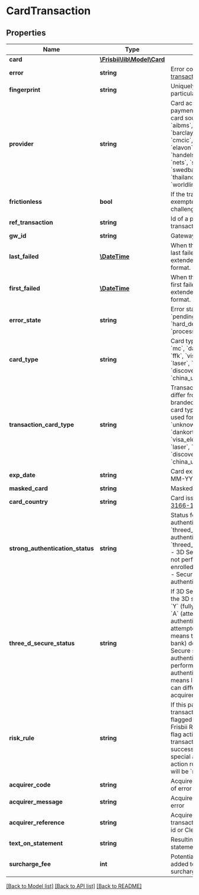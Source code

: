 # CardTransaction

## Properties
Name | Type | Description | Notes
------------ | ------------- | ------------- | -------------
**card** | [**\Frisbii\lib\Model\Card**](Card.md) |  | [optional] 
**error** | **string** | Error code if failed. See [transaction errors](https://docs.frisbii.com/reference/transaction_errors). | [optional] 
**fingerprint** | **string** | Uniquely identifies this particular card number | [optional] 
**provider** | **string** | Card acquirer or card payment gateway used if card source: &#x60;reepay&#x60;, &#x60;aibms&#x60;, &#x60;bambora&#x60;, &#x60;barclays&#x60;, &#x60;clearhaus&#x60;, &#x60;cmcic&#x60;, &#x60;credibanco&#x60;, &#x60;cs&#x60;,  &#x60;elavon&#x60;, &#x60;evry&#x60;, &#x60;first_data&#x60;, &#x60;handelsbanken&#x60;, &#x60;hsbc&#x60;, &#x60;nets&#x60;, &#x60;shift4&#x60;, &#x60;spreedly&#x60;, &#x60;swedbank&#x60;, &#x60;thailand_kbank&#x60;, &#x60;valitor&#x60;, &#x60;worldline&#x60;, &#x60;worldpay&#x60;, &#x60;test&#x60; | [optional] 
**frictionless** | **bool** | If the transaction was exempted from a 3DS challenge | [optional] 
**ref_transaction** | **string** | Id of a possible referenced transaction | [optional] 
**gw_id** | **string** | Gateway id for card | [optional] 
**last_failed** | [**\DateTime**](\DateTime.md) | When the card transaction last failed, in [ISO-8601](http://en.wikipedia.org/wiki/ISO_8601) extended offset date-time format. | [optional] 
**first_failed** | [**\DateTime**](\DateTime.md) | When the card transaction first failed, in [ISO-8601](http://en.wikipedia.org/wiki/ISO_8601) extended offset date-time format. | [optional] 
**error_state** | **string** | Error state if failed: &#x60;pending&#x60;, &#x60;soft_declined&#x60;, &#x60;hard_declined&#x60; or &#x60;processing_error&#x60; | [optional] 
**card_type** | **string** | Card type: &#x60;unknown&#x60;, &#x60;visa&#x60;, &#x60;mc&#x60;, &#x60;dankort&#x60;, &#x60;visa_dk&#x60;, &#x60;ffk&#x60;, &#x60;visa_elec&#x60;, &#x60;maestro&#x60;, &#x60;laser&#x60;, &#x60;amex&#x60;, &#x60;diners&#x60;, &#x60;discover&#x60;, &#x60;jcb&#x60; or &#x60;china_union_pay&#x60; | 
**transaction_card_type** | **string** | Transaction card type. Will differ from &#x60;card_type&#x60; if co-branded card. Transaction card type is the card type used for the transaction. &#x60;unknown&#x60;, &#x60;visa&#x60;, &#x60;mc&#x60;, &#x60;dankort&#x60;, &#x60;visa_dk&#x60;, &#x60;ffk&#x60;, &#x60;visa_elec&#x60;, &#x60;maestro&#x60;, &#x60;laser&#x60;, &#x60;amex&#x60;, &#x60;diners&#x60;, &#x60;discover&#x60;, &#x60;jcb&#x60; or &#x60;china_union_pay&#x60; | [optional] 
**exp_date** | **string** | Card expire date on form MM-YY | [optional] 
**masked_card** | **string** | Masked card number | [optional] 
**card_country** | **string** | Card issuing country in [ISO 3166-1 alpha-2](http://en.wikipedia.org/wiki/ISO_3166-1_alpha-2) | [optional] 
**strong_authentication_status** | **string** | Status for strong customer authentication: &#x60;threed_secure&#x60; - 3D Secure authenticated, &#x60;threed_secure_not_enrolled&#x60; - 3D Secure authentication not performed as card not enrolled, &#x60;secured_by_nets&#x60; - Secure by Nets authenticated | [optional] 
**three_d_secure_status** | **string** | If 3D Secure authenticated the 3D status will either be &#x60;Y&#x60; (fully authenticated) or &#x60;A&#x60; (attempted authenticated). An attempted authentication means that card issuer (e.g. bank) does not support 3D Secure so no full authentication has been performed. Attempted authentication normally means liability shift, but this can differ between acquirers. | [optional] 
**risk_rule** | **string** | If this parameter is set the transaction has either been flagged or declined by a Frisbii Risk Filter rule. For flag action rules the transaction can be successful, but may require special attention. For block action rules the decline error will be &#x60;risk_filter_block&#x60;. | [optional] 
**acquirer_code** | **string** | Acquirer error code in case of error | [optional] 
**acquirer_message** | **string** | Acquirer message in case of error | [optional] 
**acquirer_reference** | **string** | Acquirer reference to transaction. E.g. Nets order id or Clearhaus reference. | [optional] 
**text_on_statement** | **string** | Resulting text on bank statement if known | [optional] 
**surcharge_fee** | **int** | Potential card surcharge fee added to amount if surcharging enabled | [optional] 

[[Back to Model list]](../../README.md#documentation-for-models) [[Back to API list]](../../README.md#documentation-for-api-endpoints) [[Back to README]](../../README.md)

